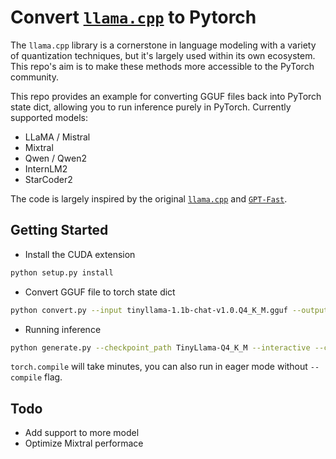 # Convert [`llama.cpp`](https://github.com/ggerganov/llama.cpp) to Pytorch

The `llama.cpp` library is a cornerstone in language modeling with a variety of quantization techniques, but it's largely used within its own ecosystem. This repo's aim is to make these methods more accessible to the PyTorch community.

This repo provides an example for converting GGUF files back into PyTorch state dict, allowing you to run inference purely in PyTorch. Currently supported models:

* LLaMA / Mistral
* Mixtral
* Qwen / Qwen2
* InternLM2
* StarCoder2

The code is largely inspired by the original [`llama.cpp`](https://github.com/ggerganov/llama.cpp) and [`GPT-Fast`](https://github.com/pytorch-labs/gpt-fast).

## Getting Started

* Install the CUDA extension

```bash
python setup.py install
```

* Convert GGUF file to torch state dict

```bash
python convert.py --input tinyllama-1.1b-chat-v1.0.Q4_K_M.gguf --output TinyLlama-Q4_K_M
```

* Running inference

```bash
python generate.py --checkpoint_path TinyLlama-Q4_K_M --interactive --compile
```

`torch.compile` will take minutes, you can also run in eager mode without `--compile` flag.


## Todo
* Add support to more model
* Optimize Mixtral performace